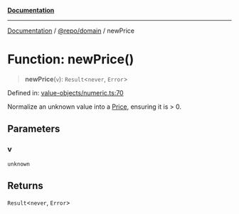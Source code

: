 [**Documentation**](../../../README.md)

***

[Documentation](../../../README.md) / [@repo/domain](../README.md) / newPrice

# Function: newPrice()

> **newPrice**(`v`): `Result`\<`never`, `Error`\>

Defined in: [value-objects/numeric.ts:70](https://github.com/o3osatoshi/experiment/blob/54ab00df974a3e9f8283fbcd8c611ed1e0274132/packages/domain/src/value-objects/numeric.ts#L70)

Normalize an unknown value into a [Price](../type-aliases/Price.md), ensuring it is > 0.

## Parameters

### v

`unknown`

## Returns

`Result`\<`never`, `Error`\>
